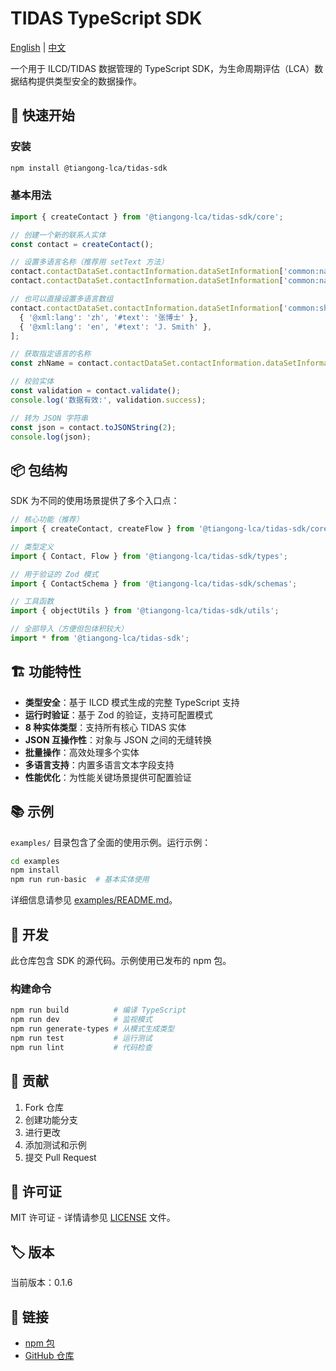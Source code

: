 # TIDAS TypeScript SDK

[English](README.md) | [中文](README-zh.md)

一个用于 ILCD/TIDAS 数据管理的 TypeScript SDK，为生命周期评估（LCA）数据结构提供类型安全的数据操作。

## 🚀 快速开始

### 安装

```bash
npm install @tiangong-lca/tidas-sdk
```

### 基本用法

```typescript
import { createContact } from '@tiangong-lca/tidas-sdk/core';

// 创建一个新的联系人实体
const contact = createContact();

// 设置多语言名称（推荐用 setText 方法）
contact.contactDataSet.contactInformation.dataSetInformation['common:name'].setText?.('张博士', 'zh');
contact.contactDataSet.contactInformation.dataSetInformation['common:name'].setText?.('Dr. Jane Smith', 'en');

// 也可以直接设置多语言数组
contact.contactDataSet.contactInformation.dataSetInformation['common:shortName'] = [
  { '@xml:lang': 'zh', '#text': '张博士' },
  { '@xml:lang': 'en', '#text': 'J. Smith' },
];

// 获取指定语言的名称
const zhName = contact.contactDataSet.contactInformation.dataSetInformation['common:name'].getText?.('zh');

// 校验实体
const validation = contact.validate();
console.log('数据有效:', validation.success);

// 转为 JSON 字符串
const json = contact.toJSONString(2);
console.log(json);
```

## 📦 包结构

SDK 为不同的使用场景提供了多个入口点：

```typescript
// 核心功能（推荐）
import { createContact, createFlow } from '@tiangong-lca/tidas-sdk/core';

// 类型定义
import { Contact, Flow } from '@tiangong-lca/tidas-sdk/types';

// 用于验证的 Zod 模式
import { ContactSchema } from '@tiangong-lca/tidas-sdk/schemas';

// 工具函数
import { objectUtils } from '@tiangong-lca/tidas-sdk/utils';

// 全部导入（方便但包体积较大）
import * from '@tiangong-lca/tidas-sdk';
```

## 🏗️ 功能特性

- **类型安全**：基于 ILCD 模式生成的完整 TypeScript 支持
- **运行时验证**：基于 Zod 的验证，支持可配置模式
- **8 种实体类型**：支持所有核心 TIDAS 实体
- **JSON 互操作性**：对象与 JSON 之间的无缝转换
- **批量操作**：高效处理多个实体
- **多语言支持**：内置多语言文本字段支持
- **性能优化**：为性能关键场景提供可配置验证

## 📚 示例

`examples/` 目录包含了全面的使用示例。运行示例：

```bash
cd examples
npm install
npm run run-basic  # 基本实体使用
```

详细信息请参见 [examples/README.md](examples/README.md)。

## 🔧 开发

此仓库包含 SDK 的源代码。示例使用已发布的 npm 包。

### 构建命令

```bash
npm run build          # 编译 TypeScript
npm run dev            # 监视模式
npm run generate-types # 从模式生成类型
npm run test           # 运行测试
npm run lint           # 代码检查
```

## 🤝 贡献

1. Fork 仓库
2. 创建功能分支
3. 进行更改
4. 添加测试和示例
5. 提交 Pull Request

## 📄 许可证

MIT 许可证 - 详情请参见 [LICENSE](LICENSE) 文件。

## 🏷️ 版本

当前版本：0.1.6

## 🔗 链接

- [npm 包](https://www.npmjs.com/package/@tiangong-lca/tidas-sdk)
- [GitHub 仓库](https://github.com/tiangong-lca/tidas-sdk)